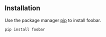 ## Installation

Use the package manager [pip](https://pip.pypa.io/en/stable/) to install foobar.

```bash
pip install foobar
```
